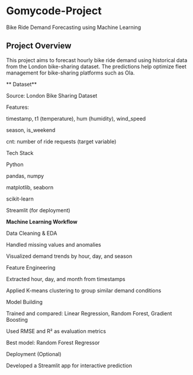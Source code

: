 # Gomycode-Project

Bike Ride Demand Forecasting using Machine Learning

## Project Overview

This project aims to forecast hourly bike ride demand using historical data from the London bike-sharing dataset. The predictions help optimize fleet management for bike-sharing platforms such as Ola.

** Dataset**

Source: London Bike Sharing Dataset

Features:

timestamp, t1 (temperature), hum (humidity), wind_speed

season, is_weekend

cnt: number of ride requests (target variable)

Tech Stack

Python

pandas, numpy

matplotlib, seaborn

scikit-learn

Streamlit (for deployment)



 **Machine Learning Workflow**

Data Cleaning & EDA

Handled missing values and anomalies

Visualized demand trends by hour, day, and season

Feature Engineering

Extracted hour, day, and month from timestamps

Applied K-means clustering to group similar demand conditions

Model Building

Trained and compared: Linear Regression, Random Forest, Gradient Boosting

Used RMSE and R² as evaluation metrics

Best model: Random Forest Regressor

Deployment (Optional)

Developed a Streamlit app for interactive prediction
